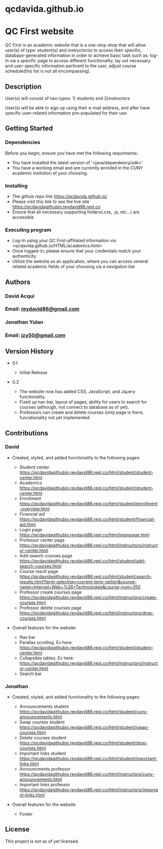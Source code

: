 # qcdavida.github.io

# QC First website 

QC First is an academic website that is a one-stop shop that will allow user(s) of type: student(s) and instructor(s) to access their specific, database-generated information in order to achieve basic task such as: log-in via a specific page to access different functionality, lay out necessary and user-specific information pertinent to the user, adjust course schedule(this list is not all encompassing). 

## Description

User(s) will consist of two types: 1) students and 2)instructors

User(s) will be able to sign up using their e-mail address, and after have specific user-related information pre-populated for their use. 

## Getting Started

### Dependencies

Before you begin, ensure you have met the following requriments:

* You have installed the latest version of '<java/dependency/sdk>'
* You have a working email and are currently enrolled in the CUNY academic insitution of your choosing.

### Installing

* The github repo link <https://qcdavida.github.io/>
* Please visit this link to see the live site <https://qcdavidagithubio.reydavid86.repl.co>
* Ensure that all necessary supporting folders(.css, .js, etc...) are accessible

### Executing program

* Log-In using your QC First-affiliated information via <qcdavida.github.io/HTML/academics.html>
* Once logged-in; please ensure that your credentials match your authenticity 
* Utilize the website as an application, where you can access several related academic fields of your choosing via a navigation bar 

## Authors
### David Acqui
### Email: reydavid86@gmail.com
### Jonathan Yulan
### Email: jzy50@gmail.com


## Version History

* 0.1
	* Initial Release

* 0.2
	* The website now has added CSS, JavaScript, and Jquery functionality.
	* Fixed up nav bar, layout of pages, ability for users to search for courses (although, not connect to database as of yet).
	* Professors can create and delete courses (only page is there, funcationality not yet implemented. 
	
## Contributions

### David

* Created, styled, and added functionality to the following pages:
	* Student center <https://qcdavidagithubio.reydavid86.repl.co/html/student/student-center.html>
	* Academics <https://qcdavidagithubio.reydavid86.repl.co/html/student/student-center.html>
	* Enrollment <https://qcdavidagithubio.reydavid86.repl.co/html/student/enrollment-overview.html>
	* Financial aid <https://qcdavidagithubio.reydavid86.repl.co/html/student/financial-aid.html>
	* Login page <https://qcdavidagithubio.reydavid86.repl.co/html/loginpage.html>
	* Professor center page <https://qcdavidagithubio.reydavid86.repl.co/html/instructors/instructor-center.html>
	* Add-search courses page <https://qcdavidagithubio.reydavid86.repl.co/html/student/add-search-courses.html>
	* Course result page <https://qcdavidagithubio.reydavid86.repl.co/html/student/search-results.html?term-selection=current-term-option&course-name=Internet+Web+%26+Technologies&course-num=355>
	* Professor create courses page <https://qcdavidagithubio.reydavid86.repl.co/html/instructors/create-courses.html>
	* Professor delete courses page <https://qcdavidagithubio.reydavid86.repl.co/html/instructors/drop-courses.html>

* Overall features for the website
	* Nav bar
	* Parallax scrolling. Ex here: <https://qcdavidagithubio.reydavid86.repl.co/html/student/student-center.html>
	* Collapsible tables. Ex here: <https://qcdavidagithubio.reydavid86.repl.co/html/instructors/instructor-center.html>
	* Search bar
	
### Jonathan
* Created, styled, and added functionality to the following pages:
	* Announcements student <https://qcdavidagithubio.reydavid86.repl.co/html/student/cuny-announcements.html>
	* Swap courses student <https://qcdavidagithubio.reydavid86.repl.co/html/student/swap-courses.html>
	* Delete courses student <https://qcdavidagithubio.reydavid86.repl.co/html/student/drop-courses.html>
	* Important links student <https://qcdavidagithubio.reydavid86.repl.co/html/student/important-links.html>
	* Announcments professor <https://qcdavidagithubio.reydavid86.repl.co/html/instructors/cuny-announcements.html>
	* Important links professor <https://qcdavidagithubio.reydavid86.repl.co/html/instructors/important-links.html>
	
* Overall features for the website
	* Footer

## License

This project is not as of yet licensed. 
